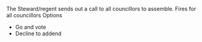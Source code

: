 The Steward/regent sends out a call to all councillors to assemble.
Fires for all councillors 
Options
* Go and vote
* Decline to addend